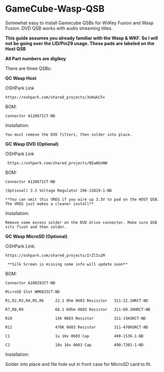 # GameCube-Wasp-QSB
Somewhat easy to install Gamecube QSBs for WiiKey Fusion and Wasp Fusion.  DVD QSB works with audio streaming titles.

**This guide assumes you already familiar with the Wasp & WKF.  So I will not be going over the LID/Pin29 usage.  These pads are labeled on the Host QSB**

**All Part numbers are digikey**


There are three QSBs:

**GC Wasp Host**

  OSHPark Link
  
    https://oshpark.com/shared_projects/3oHakCFx
  
  BOM:
    
    Connector A120671CT-ND
  
  Installation:
    
    You must remove the DVD filters, then solder into place.

**GC Wasp DVD (Optional)**
  
  OSHPark Link
      
     https://oshpark.com/shared_projects/NIwAEeNW
  
  BOM:
   
    Connector A120671CT-ND
    
    (Optional) 3.3 Voltage Regulator 296-15819-1-ND
    
    **You can omit this VREG if you wire up 3.3V to pad on the HOST QSB.  The VREG just makes a cleaner install**
  
  Installation:
    
    Remove some excess solder on the DVD drive connector. Make sure QSB sits flush and then solder.
    
**GC Wasp MicroSD (Optional)**

  OSHPark Link: 
  
    https://oshpark.com/shared_projects/IrZlIu1M
    
     **Silk Screen is missing some info will update soon**
 
 BOM:
   
    Connector A100283CT-ND 
   
    MicroSD Slot WM6825CT-ND
    
    R1,R2,R3,R4,R5,R6     22.1 Ohm 0603 Resisitor   311-22.1HRCT-ND
   
    R7,R8,R9              68.1 KOhm 0603 Resistor   311-68.1KHRCT-ND
    
    R10                   15K 0603 Resistor         311-15KGRCT-ND
   
    R11                   470K 0603 Resistor        311-470KGRCT-ND
   
    C1                    1u 16v 0603 Cap           490-1536-1-ND     
   
    C2                    10u 16v 0603 Cap          490-7201-1-ND
 
  Installation:
   
   Solder into place and file hole out in front case for MicroSD card to fit.
 
 



